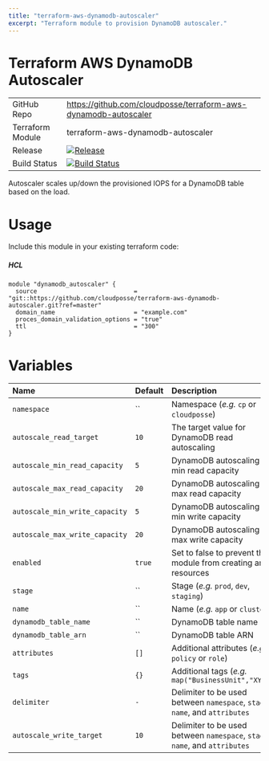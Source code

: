 ```yaml
---
title: "terraform-aws-dynamodb-autoscaler"
excerpt: "Terraform module to provision DynamoDB autoscaler."
---
```

# Terraform AWS DynamoDB Autoscaler

|                  |                                                                                                                                                                                |
|:-----------------|:-------------------------------------------------------------------------------------------------------------------------------------------------------------------------------|
| GitHub Repo      | https://github.com/cloudposse/terraform-aws-dynamodb-autoscaler                                                                                                                |
| Terraform Module | terraform-aws-dynamodb-autoscaler                                                                                                                                              |
| Release          | [![Release](https://img.shields.io/github/release/cloudposse/terraform-aws-dynamodb-autoscaler.svg)](https://github.com/cloudposse/terraform-aws-dynamodb-autoscaler/releases) |
| Build Status     | [![Build Status](https://travis-ci.org/cloudposse/terraform-aws-dynamodb-autoscaler.svg?branch=master)](https://travis-ci.org/cloudposse/terraform-aws-dynamodb-autoscaler)    |


Autoscaler scales up/down the provisioned IOPS for a DynamoDB table based on the load.

# Usage

Include this module in your existing terraform code:

##### HCL
```hcl
module "dynamodb_autoscaler" {
  source                           = "git::https://github.com/cloudposse/terraform-aws-dynamodb-autoscaler.git?ref=master"
  domain_name                      = "example.com"
  proces_domain_validation_options = "true"
  ttl                              = "300"
}
```

# Variables

| Name                           | Default | Description                                                                 | Required |
|:-------------------------------|:--------|:----------------------------------------------------------------------------|:---------|
| `namespace`                    | ``      | Namespace (_e.g._ `cp` or `cloudposse`)                                     | Yes      |
| `autoscale_read_target`        | `10`    | The target value for DynamoDB read autoscaling                              | No       |
| `autoscale_min_read_capacity`  | `5`     | DynamoDB autoscaling min read capacity                                      | No       |
| `autoscale_max_read_capacity`  | `20`    | DynamoDB autoscaling max read capacity                                      | No       |
| `autoscale_min_write_capacity` | `5`     | DynamoDB autoscaling min write capacity                                     | No       |
| `autoscale_max_write_capacity` | `20`    | DynamoDB autoscaling max write capacity                                     | No       |
| `enabled`                      | `true`  | Set to false to prevent the module from creating any resources              | No       |
| `stage`                        | ``      | Stage (_e.g._ `prod`, `dev`, `staging`)                                     | Yes      |
| `name`                         | ``      | Name  (_e.g._ `app` or `cluster`)                                           | Yes      |
| `dynamodb_table_name`          | ``      | DynamoDB table name                                                         | Yes      |
| `dynamodb_table_arn`           | ``      | DynamoDB table ARN                                                          | Yes      |
| `attributes`                   | `[]`    | Additional attributes (_e.g._ `policy` or `role`)                           | No       |
| `tags`                         | `{}`    | Additional tags  (_e.g._ `map("BusinessUnit","XYZ")`                        | No       |
| `delimiter`                    | `-`     | Delimiter to be used between `namespace`, `stage`, `name`, and `attributes` | No       |
| `autoscale_write_target`       | `10`    | Delimiter to be used between `namespace`, `stage`, `name`, and `attributes` | No       |
